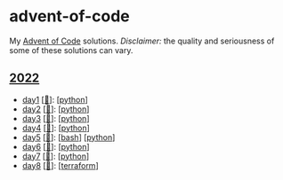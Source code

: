 # advent-of-code
My [Advent of Code](https://adventofcode.com) solutions.
_Disclaimer:_ the quality and seriousness of some of these solutions can vary.

<!-- table of contents generated below -->

## [2022](2022)
* [day1](2022/day1) [[:link:](https://adventofcode.com/2022/day/1)]: [[python](2022/day1/python)] 
* [day2](2022/day2) [[:link:](https://adventofcode.com/2022/day/2)]: [[python](2022/day2/python)] 
* [day3](2022/day3) [[:link:](https://adventofcode.com/2022/day/3)]: [[python](2022/day3/python)] 
* [day4](2022/day4) [[:link:](https://adventofcode.com/2022/day/4)]: [[python](2022/day4/python)] 
* [day5](2022/day5) [[:link:](https://adventofcode.com/2022/day/5)]: [[bash](2022/day5/bash)] [[python](2022/day5/python)] 
* [day6](2022/day6) [[:link:](https://adventofcode.com/2022/day/6)]: [[python](2022/day6/python)] 
* [day7](2022/day7) [[:link:](https://adventofcode.com/2022/day/7)]: [[python](2022/day7/python)] 
* [day8](2022/day8) [[:link:](https://adventofcode.com/2022/day/8)]: [[terraform](2022/day8/terraform)] 